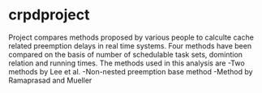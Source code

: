 crpdproject
===========

Project compares methods proposed by various people to calculte 
cache related preemption delays in real time systems. Four methods
have been compared on the basis of number of schedulable task sets,
domintion relation and running times.
The methods used in this analysis are
-Two methods by Lee et al.
-Non-nested preemption base method 
-Method by Ramaprasad and Mueller

